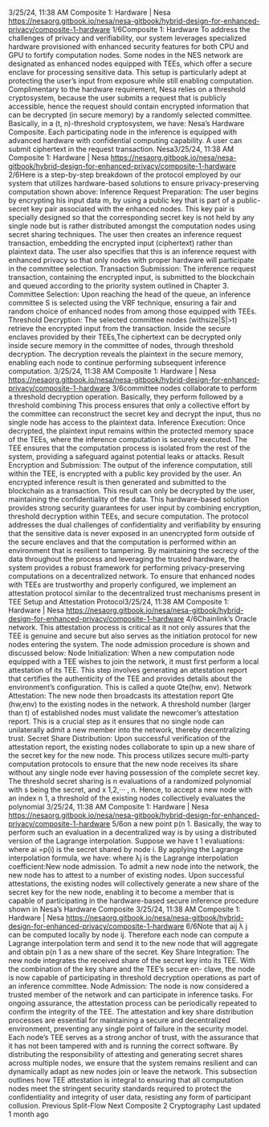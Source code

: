 3/25/24, 11:38 AM Composite 1: Hardware | Nesa
https://nesaorg.gitbook.io/nesa/nesa-gitbook/hybrid-design-for-enhanced-privacy/composite-1-hardware 1/6Composite 1: Hardware
To address the challenges of privacy and verifiability, our system leverages specialized
hardware provisioned with enhanced security features for both CPU and GPU to fortify
computation nodes. Some nodes in the NES network are designated as enhanced nodes
equipped with TEEs, which offer a secure enclave for processing sensitive data. This setup
is particularly adept at protecting the user’s input from exposure while still enabling
computation.
Complimentary to the hardware requirement, Nesa relies on a threshold cryptosystem,
because the user submits a request that is publicly accessible, hence the request should
contain encrypted information that can be decrypted (in secure memory) by a randomly
selected committee. Basically, in a (t, n)-threshold cryptosystem, we have:
Nesa’s Hardware Composite. Each participating node in the inference is equipped with advanced
hardware with confidential computing capability. A user can submit ciphertext in the request transaction.
Nesa3/25/24, 11:38 AM Composite 1: Hardware | Nesa
https://nesaorg.gitbook.io/nesa/nesa-gitbook/hybrid-design-for-enhanced-privacy/composite-1-hardware 2/6Here is a step-by-step breakdown of the protocol employed by our system that utilizes
hardware-based solutions to ensure privacy-preserving computation shown above:
  Inference Request Preparation: The user begins by encrypting his input data m,
by
using a public key that is part of a public-secret key pair associated with the enhanced
nodes. This key pair is specially designed so that the corresponding secret key is not held
by any single node but is rather distributed amongst the computation nodes using secret
sharing techniques. The user then creates an inference request transaction, embedding the
encrypted input (ciphertext) rather than plaintext data. The user also specifies that this is
an inference request with enhanced privacy so that only nodes with proper hardware will
participate in the committee selection.
  Transaction Submission: The inference request transaction, containing the encrypted
input, is submitted to the blockchain and queued according to the priority system
outlined in Chapter 3.
  Committee Selection: Upon reaching the head of the queue, an inference committee S is
selected using the VRF technique, ensuring a fair and random choice of enhanced
nodes from among those equipped with TEEs.
  Threshold Decryption: The selected committee nodes (withsize|S|>t) retrieve the
encrypted input from the transaction. Inside the secure enclaves provided by their TEEs,The ciphertext can be decrypted only inside secure memory in the committee of nodes, through
threshold decryption. The decryption reveals the plaintext in the secure memory, enabling each node to
continue performing subsequent inference computation.
3/25/24, 11:38 AM Composite 1: Hardware | Nesa
https://nesaorg.gitbook.io/nesa/nesa-gitbook/hybrid-design-for-enhanced-privacy/composite-1-hardware 3/6committee nodes collaborate to perform a threshold decryption operation. Basically,
they perform
followed by a threshold combining
This process ensures that only a collective effort by the committee can reconstruct the
secret key and decrypt the input, thus no single node has access to the plaintext data.
  Inference Execution: Once decrypted, the plaintext input remains within the protected
memory space of the TEEs, where the inference computation is securely executed. The
TEE ensures that the computation process is isolated from the rest of the system,
providing a safeguard against potential leaks or attacks.
  Result Encryption and Submission: The output of the inference computation, still within
the TEE, is encrypted with a public key provided by the user.
An encrypted inference result is then generated and submitted to the blockchain as a
transaction. This result can only be decrypted by the user, maintaining the confidentiality of
the data. This hardware-based solution provides strong security guarantees for user input
by combining encryption, threshold decryption within TEEs, and secure computation.
The protocol addresses the dual challenges of confidentiality and verifiability by ensuring
that the sensitive data is never exposed in an unencrypted form outside of the secure
enclaves and that the computation is performed within an environment that is resilient to
tampering.
By maintaining the secrecy of the data throughout the process and leveraging the trusted
hardware, the system provides a robust framework for performing privacy-preserving
computations on a decentralized network.
To ensure that enhanced nodes with TEEs are trustworthy and properly configured, we
implement an attestation protocol similar to the decentralized trust mechanisms present in
TEE Setup and Attestation Protocol3/25/24, 11:38 AM Composite 1: Hardware | Nesa
https://nesaorg.gitbook.io/nesa/nesa-gitbook/hybrid-design-for-enhanced-privacy/composite-1-hardware 4/6Chainlink’s Oracle network. This attestation process is critical as it not only assures that the
TEE is genuine and secure but also serves as the initiation protocol for new nodes entering
the system. The node admission procedure is shown and discussed below:
  Node Initialization: When a new computation node equipped with a TEE wishes to join
the network, it must first perform a local attestation of its TEE. This step involves
generating an attestation report that certifies the authenticity of the TEE and provides
details about the environment’s configuration. This is called a quote Qte(hw, env).
  Network Attestation: The new node then broadcasts its attestation report Qte (hw,env)
to the existing nodes in the network. A threshold number (larger than t) of established
nodes must validate the newcomer’s attestation report. This is a crucial step as it
ensures that no single node can unilaterally admit a new member into the network,
thereby decentralizing trust.
  Secret Share Distribution: Upon successful verification of the attestation report, the
existing nodes collaborate to spin up a new share of the secret key for the new node.
This process utilizes secure multi-party computation protocols to ensure that the new
node receives its share without any single node ever having possession of the complete
secret key. The threshold secret sharing is n evaluations of a randomized polynomial
with s being the secret, and x   1,2,··· , n. Hence, to accept a new node with an index n   1,
a threshold of the existing nodes collectively evaluates the polynomial
3/25/24, 11:38 AM Composite 1: Hardware | Nesa
https://nesaorg.gitbook.io/nesa/nesa-gitbook/hybrid-design-for-enhanced-privacy/composite-1-hardware 5/6on a new point p(n   1 . Basically, the way to perform such an evaluation in a decentralized
way is by using a distributed version of the Lagrange interpolation. Suppose we have t   1
evaluations:
where ai =p(i) is the secret shared by node i. By applying the Lagrange interpolation
formula, we have:
where λj is the Lagrange interpolation coefficient:New node admission. To admit a new node into the network, the new node has to attest to a number of
existing nodes. Upon successful attestations, the existing nodes will collectively generate a new share of
the secret key for the new node, enabling it to become a member that is capable of participating in the
hardware-based secure inference procedure shown in Nesa’s Hardware Composite
3/25/24, 11:38 AM Composite 1: Hardware | Nesa
https://nesaorg.gitbook.io/nesa/nesa-gitbook/hybrid-design-for-enhanced-privacy/composite-1-hardware 6/6Note that aij λ j can be computed locally by node ij. Therefore each node can compute a
Lagrange interpolation term and send it to the new node that will aggregate and obtain p(n
  1  as a new share of the secret.
  Key Share Integration: The new node integrates the received share of the secret key
into its TEE. With the combination of the key share and the TEE’s secure en- clave, the
node is now capable of participating in threshold decryption operations as part of an
inference committee.
  Node Admission: The node is now considered a trusted member of the network and can
participate in inference tasks. For ongoing assurance, the attestation process can be
periodically repeated to confirm the integrity of the TEE.
The attestation and key share distribution processes are essential for maintaining a secure
and decentralized environment, preventing any single point of failure in the security model.
Each node’s TEE serves as a strong anchor of trust, with the assurance that it has not been
tampered with and is running the correct software.
By distributing the responsibility of attesting and generating secret shares across multiple
nodes, we ensure that the system remains resilient and can dynamically adapt as new
nodes join or leave the network.
This subsection outlines how TEE attestation is integral to ensuring that all computation
nodes meet the stringent security standards required to protect the confidentiality and
integrity of user data, resisting any form of participant collusion.
Previous
Split-Flow
Next
Composite 2  Cryptography
Last updated 1 month ago